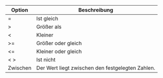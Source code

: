 <!-- markdownlint-disable-file MD041 -->
| Option | Beschreibung |
|---|---|
| = | Ist gleich |
| &gt; | Größer als |
| &lt; | Kleiner |
| &gt;= | Größer oder gleich |
| &lt;= | Kleiner oder gleich |
| &lt; &gt; | Ist nicht |
| Zwischen | Der Wert liegt zwischen den festgelegten Zahlen. |
